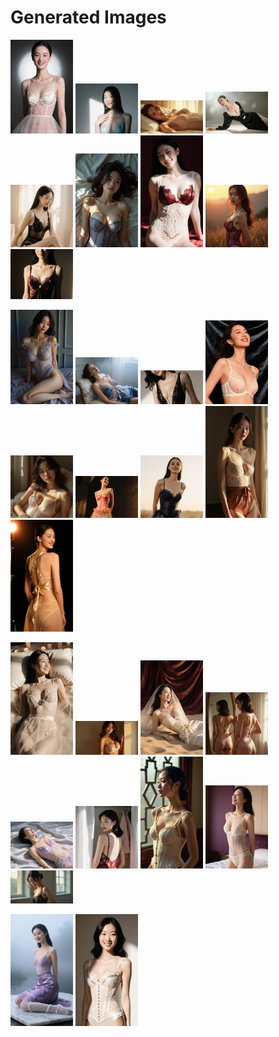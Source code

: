 # Generated Images



<img src="2025_10_20_01.webp" width="100"/> <img src="2025_10_20_02.webp" width="100"/> <img src="2025_10_20_03.webp" width="100"/> <img src="2025_10_20_04.webp" width="100"/> <img src="2025_10_20_05.webp" width="100"/> <img src="2025_10_20_06.webp" width="100"/> <img src="2025_10_20_07.webp" width="100"/> <img src="2025_10_20_08.webp" width="100"/> <img src="2025_10_20_09.webp" width="100"/>

<img src="2025_10_20_10.webp" width="100"/> <img src="2025_10_20_11.webp" width="100"/> <img src="2025_10_20_12.webp" width="100"/> <img src="2025_10_20_13.webp" width="100"/> <img src="2025_10_20_14.webp" width="100"/> <img src="2025_10_20_15.webp" width="100"/> <img src="2025_10_20_16.webp" width="100"/> <img src="2025_10_20_17.webp" width="100"/> <img src="2025_10_20_18.webp" width="100"/>

<img src="2025_10_20_19.webp" width="100"/> <img src="2025_10_20_20.webp" width="100"/> <img src="2025_10_20_21.webp" width="100"/> <img src="2025_10_20_22.webp" width="100"/> <img src="2025_10_20_23.webp" width="100"/> <img src="2025_10_20_24.webp" width="100"/> <img src="2025_10_20_25.webp" width="100"/> <img src="2025_10_20_26.webp" width="100"/> <img src="2025_10_20_27.webp" width="100"/>

<img src="2025_10_20_28.webp" width="100"/> <img src="2025_10_20_29.webp" width="100"/>